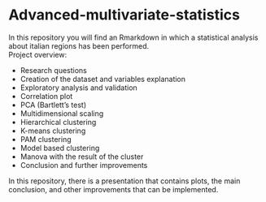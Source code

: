 # Advanced-multivariate-statistics
In this repository you will find an Rmarkdown in which a statistical analysis about italian regions has been performed.<br />
Project overview:
- Research questions
- Creation of the dataset and variables explanation
- Exploratory analysis and validation
- Correlation plot
- PCA (Bartlett’s test)
- Multidimensional scaling 
- Hierarchical clustering
- K-means clustering
- PAM clustering
- Model based clustering
- Manova with the result of the cluster
- Conclusion and further improvements

In this repository, there is a presentation that contains plots, the main conclusion, and other improvements that can be implemented. <br />

